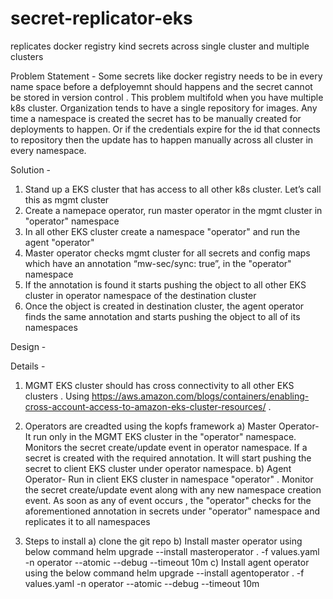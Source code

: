 # secret-replicator-eks
replicates docker registry kind secrets across single cluster and multiple clusters

Problem Statement - Some secrets like docker registry needs to be in every name space before a defployemnt should happens and the secret cannot be stored in version control . 
This problem multifold when you have multiple k8s cluster. Organization tends to have a single repository for images.
Any time a namespace is created the secret has to be manually created for deployments to happen. 
Or if the credentials expire for the id that connects to repository then the update has to happen manually across all cluster in every namespace.


Solution - 
1)	Stand up a EKS cluster that has access to all other k8s cluster. Let’s call this as mgmt cluster
2)	Create a namepace operator, run master operator in the mgmt cluster in "operator" namespace
3)	In all other EKS cluster create a namespace "operator" and run the agent "operator" 
4)	Master operator checks mgmt cluster for all secrets and config maps which have an annotation 
      “mw-sec/sync: true”, in the "operator" namespace 
5)	If the annotation is found it starts pushing the object to all other EKS cluster in operator namespace of the destination cluster
6)	Once the object is created in destination cluster, the agent operator finds the same annotation and starts pushing the object to all of its namespaces



Design - 








Details - 

1) MGMT  EKS cluster should has cross connectivity to all other EKS clusters . Using https://aws.amazon.com/blogs/containers/enabling-cross-account-access-to-amazon-eks-cluster-resources/ .
2) Operators  are creadted using the kopfs framework 
      a) Master Operator- It run only in the MGMT EKS cluster in the "operator" namespace. Monitors the secret create/update event in operator namespace. If a secret is created            with the  required annotation. It will start pushing the secret to client EKS cluster under operator namespace. 
      b) Agent Operator- Run in client EKS cluster in namespace "operator" . Monitor the secret create/update event along with any new namespace creation event. As soon as any of 
         event occurs , the "operator" checks for the aforementioned annotation in secrets under "operator" namespace and replicates it to all namespaces

3) Steps to install 
      a) clone the git repo 
      b) Install master operator using below command
            helm upgrade --install masteroperator . -f values.yaml -n operator --atomic --debug --timeout 10m
      c) Install agent operator using the below command
            helm upgrade --install agentoperator . -f values.yaml -n operator --atomic --debug --timeout 10m


